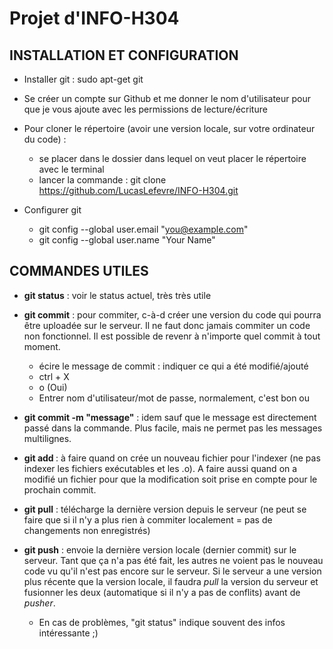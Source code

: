 # Projet d'INFO-H304
## INSTALLATION ET CONFIGURATION
- Installer git : sudo apt-get git

- Se créer un compte sur Github et me donner le nom d'utilisateur pour que je vous ajoute avec les permissions de lecture/écriture 


- Pour cloner le répertoire (avoir une version locale, sur votre ordinateur du code)  : 
	* se placer dans le dossier dans lequel on veut placer le répertoire avec le terminal
	* lancer la commande : git clone https://github.com/LucasLefevre/INFO-H304.git

- Configurer git
	* git config --global user.email "you@example.com"
	* git config --global user.name "Your Name"


## COMMANDES UTILES 
- **git status** : voir le status actuel, très très utile
- **git commit** : pour commiter, c-à-d créer une version du code qui pourra être uploadée sur le serveur.  Il ne faut donc jamais commiter un code non fonctionnel.  Il est possible de revenr à n'importe quel commit à tout moment.
	*  écire le message de commit : indiquer ce qui a été modifié/ajouté
	*  ctrl + X
	*  o (Oui)
	*  Entrer nom d'utilisateur/mot de passe, normalement, c'est bon
	ou
- **git commit -m "message"** : idem sauf que le message est directement passé dans la commande.  Plus facile, mais ne permet pas les messages multilignes.
		
- **git add <fichier>** : à faire quand on crée un nouveau fichier pour l'indexer (ne pas indexer les fichiers exécutables et les .o).  A faire aussi quand on a modifié un fichier pour que la modification soit prise en compte pour le prochain commit.
	
- **git pull** : télécharge la dernière version depuis le serveur (ne peut se faire que si il n'y a plus rien à commiter localement = pas de changements non enregistrés)
	
- **git push** : envoie la dernière version locale (dernier commit) sur le serveur. Tant que ça n'a pas été fait, les autres ne voient pas le nouveau code vu qu'il n'est pas encore sur le serveur.  Si le serveur a une version plus récente que la version locale, il faudra *pull* la version du serveur et fusionner les deux (automatique si il n'y a pas de conflits) avant de *pusher*.
	
		
	* En cas de problèmes, "git status" indique souvent des infos intéressante ;)
